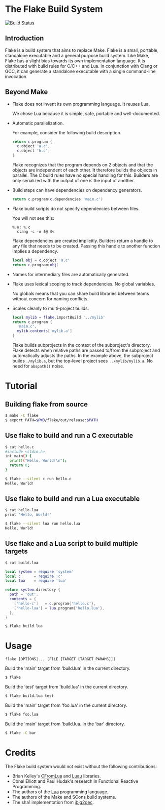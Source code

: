 The Flake Build System
======================

[![Build Status](https://travis-ci.org/garious/flake.svg)](https://travis-ci.org/garious/flake)

Introduction
------------

Flake is a build system that aims to replace Make.  Flake is a small,
portable, standalone executable and a general purpose build system.
Like Make, Flake has a slight bias towards its own implementation
language.  It is distributed with build rules for C/C++ and Lua.  In
conjunction with Clang or GCC, it can generate a standalone executable
with a single command-line invocation.


Beyond Make
-----------

* Flake does not invent its own programming language.  It reuses Lua.

  We chose Lua because it is simple, safe, portable and well-documented.

* Automatic parallelization.

  For example, consider the following build description.

  ```lua
  return c.program {
    c.object 'a.c',
    c.object 'b.c',
  }
  ```

  Flake recognizes that the program depends on 2 objects and that the
  objects are independent of each other.  It therefore builds the objects
  in parallel.  The C build rules have no special handling for this.
  Builders are only serialized with the output of one is the input of
  another.

* Build steps can have dependencies on dependency generators.

  ```lua
  return c.program(c.dependencies 'main.c')
  ```

* Flake build scripts do not specify dependencies between files.

  You will not see this:

  ```make
  %.o: %.c
  	clang -c -o $@ $<
  ```

  Flake dependencies are created implicitly.  Builders return a handle
  to any file that needs to be created.  Passing this handle to another
  function implies a dependency.

  ```lua
  local obj = c.object 'a.c'
  return c.program(obj)
  ```

* Names for intermediary files are automatically generated.

* Flake uses lexical scoping to track dependencies.  No global variables.

  No globals means that you can share build libraries between teams without
  concern for naming conflicts.

* Scales cleanly to multi-project builds.

  ```lua
  local mylib = flake.importBuild '../mylib'
  return c.program {
    'main.c',
    mylib.contents['mylib.a']
  }
  ```

  Flake builds subprojects in the context of the subproject's directory.
  Flake detects when relative paths are passed to/from the subproject
  and automatically adjusts the paths.  In the example above, the
  subproject builds `./mylib.a`, but the top-level project sees
  `../mylib/mylib.a`.  No need for `abspath()` noise.


Tutorial
========


Building flake from source
--------------------------

```bash
$ make -C flake
$ export PATH=$PWD/flake/out/release:$PATH
```

Use flake to build and run a C executable
-----------------------------------------

```bash
$ cat hello.c
#include <stdio.h>
int main() {
  printf("Hello, World!\n");
  return 0;
}
```

```bash
$ flake --silent c run hello.c
Hello, World!
```

Use flake to build and run a Lua executable
-------------------------------------------

```bash
$ cat hello.lua
print 'Hello, World!'
```

```bash
$ flake --silent lua run hello.lua
Hello, World!
```

Use flake and a Lua script to build multiple targets
----------------------------------------------------

```bash
$ cat build.lua
```

```lua
local system = require 'system'
local c      = require 'c'
local lua    = require 'lua'

return system.directory {
  path = 'out',
  contents = {
    ['hello-c']   = c.program{'hello.c'},
    ['hello-lua'] = lua.program{'hello.lua'},
  },
}
```

```bash
$ flake build.lua
```



Usage
=====

```
flake [OPTIONS]... [FILE [TARGET [TARGET_PARAMS]]]
```

Build the 'main' target from 'build.lua' in the current directory.

```bash
$ flake
```

Build the 'test' target from 'build.lua' in the current directory.

```bash
$ flake build.lua test
```

Build the 'main' target from 'foo.lua' in the current directory.

```bash
$ flake foo.lua
```

Build the 'main' target from 'build.lua. in the 'bar' directory.

```bash
$ flake -C bar
```


Credits
===

The Flake build system would not exist without the following contributions:

* Brian Kelley's [CFromLua](cfromlua) and [Luau](luau) libraries.
* Conal Elliott and Paul Hudak's research in Functional Reactive Programming.
* The authors of the [Lua](http://lua.org) programming language.
* The authors of the Make and SCons build systems.
* The sha1 implementation from [jbig2dec](git://git.ghostscript.com/jbig2dec).
